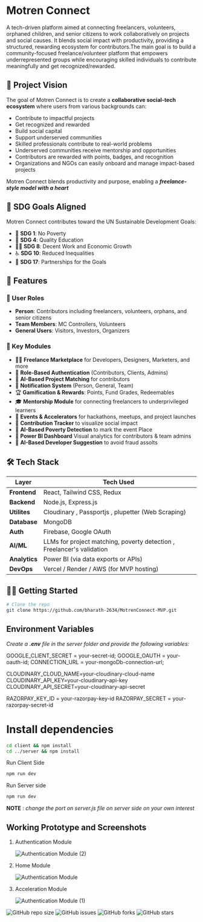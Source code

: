 # Motren Connect 

A tech-driven platform aimed at connecting freelancers, volunteers, orphaned children, and senior citizens to work collaboratively on projects and social causes. It blends social impact with productivity, providing a structured, rewarding ecosystem for contributors.The main goal is to build a community-focused freelance/volunteer platform that empowers underrepresented groups while encouraging skilled individuals to contribute meaningfully and get recognized/rewarded.

## 🚀 Project Vision

The goal of Motren Connect is to create a **collaborative social-tech ecosystem** where users from various backgrounds can:

- Contribute to impactful projects
- Get recognized and rewarded
- Build social capital
- Support underserved communities
- Skilled professionals contribute to real-world problems  
- Underserved communities receive mentorship and opportunities  
- Contributors are rewarded with points, badges, and recognition  
- Organizations and NGOs can easily onboard and manage impact-based projects 

Motren Connect blends productivity and purpose, enabling a ***freelance-style model with a heart***

## 🧭 SDG Goals Aligned

Motren Connect contributes toward the UN Sustainable Development Goals:

- 🧓 **SDG 1**: No Poverty  
- 📘 **SDG 4**: Quality Education  
- 🧑‍💼 **SDG 8**: Decent Work and Economic Growth  
- ♿ **SDG 10**: Reduced Inequalities  
- 🤝 **SDG 17**: Partnerships for the Goals

## 🔧 Features

### 👤 User Roles
- **Person**: Contributors including freelancers, volunteers, orphans, and senior citizens
- **Team Members**: MC Controllers, Volunteers
- **General Users**: Visitors, Investors, Organizers

### 🧠 Key Modules
- 🧑‍💻 **Freelance Marketplace** for Developers, Designers, Marketers, and more
- 🔐 **Role-Based Authentication** (Contributors, Clients, Admins)
- 🎯 **AI-Based Project Matching** for contributors
- 📣 **Notification System** (Person, General, Team)
- 🏆 **Gamification & Rewards**: Points, Fund Grades, Redeemables
- 🎓 **Mentorship Module** for connecting freelancers to underprivileged learners
- 📅 **Events & Accelerators** for hackathons, meetups, and project launches
- 🔁 **Contribution Tracker** to visualize social impact
- 🎯 **AI-Based Poverty Detection** to mark the event Place
- 🧠 **Power BI Dashboard** Visual analytics for contributors & team admins
- 👤 **AI-Based Developer Suggestion** to avoid fraud assolts

## 🛠 Tech Stack

| Layer        | Tech Used                          |
|--------------|------------------------------------|
| **Frontend** | React, Tailwind CSS, Redux         |
| **Backend**  | Node.js, Express.js                |
| **Utilites**  | Cloudinary , Passportjs , plupetter (Web Scraping)|
| **Database** | MongoDB                            |
| **Auth**     | Firebase, Google OAuth             |
| **AI/ML**    | LLMs for project matching, poverty detection , Freelancer's validation |
| **Analytics**| Power BI (via data exports or APIs)|
| **DevOps**   | Vercel / Render / AWS (for MVP hosting)  |


## 👨‍💻 Getting Started
```bash
# Clone the repo
git clone https://github.com/bharath-2634/MotrenConnect-MVP.git
```
## Environment Variables
*Create a **.env** file in the server folder and provide the following variables:*

   GOOGLE_CLIENT_SECRET = your-secret-id;
   GOOGLE_OAUTH = your-oauth-id;
   CONNECTION_URL = your-mongoDb-connection-url;

   CLOUDINARY_CLOUD_NAME=your-cloudinary-cloud-name
   CLOUDINARY_API_KEY=your-cloudinary-api-key
   CLOUDINARY_API_SECRET=your-cloudinary-api-secret

   RAZORPAY_KEY_ID = your-razorpay-key-id
   RAZORPAY_SECRET = your-razorpay-secret-id


# Install dependencies
```bash
cd client && npm install
cd ../server && npm install
```
Run Client Side
```bash
npm run dev
```
Run Server side
```bash
npm run dev
``` 
**NOTE** : *change the port on server.js file on server side on your own interest*

## Working Prototype and Screenshots

1. Authentication Module
   
   ![Authentication Module (2)](https://github.com/user-attachments/assets/c6124f57-f2c6-4988-ba81-29bd189be733)
   
2. Home Module
   
   ![Authentication Module](https://github.com/user-attachments/assets/09e8e75b-df22-4ef6-843a-c0f641155965)

3. Acceleration Module

   ![Authentication Module (1)](https://github.com/user-attachments/assets/bf48e5f8-71e7-447c-b55c-a99870d5a4b2)

 




![GitHub repo size](https://img.shields.io/github/repo-size/bharath-2634/MotrenConnect-MVP)
![GitHub issues](https://img.shields.io/github/issues/bharath-2634/MotrenConnect-MVP)
![GitHub forks](https://img.shields.io/github/forks/bharath-2634/MotrenConnect-MVP)
![GitHub stars](https://img.shields.io/github/stars/bharath-2634/MotrenConnect-MVP)
